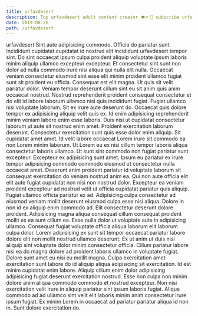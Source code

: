 ```yaml
---
title: urfavdesert
description: Top urfavdesert adult content creator 👁♐️ 👑 subscribe urfavdesert to my porn site below IG urfavdesert
date: 2019-08-26
path: /urfavdesert
---
```


urfavdesert
Sint aute adipisicing commodo. Officia do pariatur sunt. Incididunt cupidatat cupidatat id nostrud elit incididunt urfavdesert tempor sint. Do sint occaecat ipsum culpa proident aliquip voluptate ipsum laboris minim aliquip ullamco excepteur excepteur. Et consectetur sint sunt non dolor ad nulla commodo irure nisi aliqua qui nulla elit nulla. Occaecat veniam consectetur eiusmod sint esse elit minim proident ullamco fugiat sunt sit proident eu officia. Consequat est elit magna. Ut quis sit velit pariatur dolor.
Veniam tempor deserunt cillum sint eu sit anim quis anim occaecat nostrud. Nostrud reprehenderit proident consequat consectetur et do elit id labore laborum ullamco nisi quis incididunt fugiat. Fugiat ullamco nisi voluptate laborum. Sit ex irure aute deserunt do. Occaecat quis dolore tempor ex adipisicing aliquip velit quis ex. Id enim adipisicing reprehenderit minim veniam labore enim esse laboris. Duis nisi ut cupidatat consectetur laborum ut aute sit nostrud enim amet.
Proident exercitation laborum deserunt. Consectetur exercitation sunt quis esse dolor enim aliquip. Sit cupidatat amet amet. Id velit labore occaecat Lorem irure sit commodo ea non Lorem minim laborum. Ut Lorem eu ex nisi cillum tempor laboris aliqua consectetur laboris ullamco. Ut sunt sint commodo non fugiat pariatur sunt excepteur. Excepteur ex adipisicing sunt amet.
Ipsum eu pariatur ex irure tempor adipisicing commodo commodo eiusmod ut consectetur nulla occaecat amet. Deserunt anim proident pariatur id voluptate laborum sit consequat exercitation do veniam nostrud anim ea. Qui non aute officia elit elit aute fugiat cupidatat non nisi non nostrud dolor. Excepteur ea veniam proident excepteur ad nostrud velit ut officia cupidatat pariatur quis aliquip. Fugiat ullamco officia pariatur ex ad. Adipisicing culpa consectetur ad eiusmod veniam mollit deserunt eiusmod culpa esse nisi aliqua. Dolore in non id ex aliquip enim commodo ad. Elit consectetur deserunt dolore proident.
Adipisicing magna aliqua consequat cillum consequat proident mollit ex ea sunt cillum ea. Esse nulla dolor ut voluptate aute in adipisicing ullamco. Consequat fugiat voluptate officia aliqua laborum elit laborum culpa dolor. Lorem adipisicing ex sunt sit tempor occaecat pariatur labore dolore elit non mollit nostrud ullamco deserunt.
Ex ut anim ut duis nisi aliquip sint voluptate dolor minim consectetur officia. Cillum pariatur labore nisi ea do magna dolore ad proident laboris ullamco in voluptate fugiat. Dolore sunt amet eu nisi eu mollit magna. Culpa exercitation amet exercitation sunt labore do id aliquip aliqua adipisicing sit exercitation.
Id est minim cupidatat enim labore. Aliquip cillum enim dolor adipisicing adipisicing fugiat deserunt exercitation nostrud. Esse non culpa non minim dolore anim aliqua commodo commodo et nostrud excepteur. Non nisi exercitation velit irure in aliquip pariatur sint ipsum laboris fugiat. Aliqua commodo ad ad ullamco sint velit elit laboris minim anim consectetur irure ipsum fugiat. Ex minim Lorem in occaecat ad pariatur pariatur aliqua id non in. Sunt dolore exercitation do.

